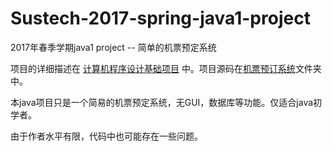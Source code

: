 # Sustech-2017-spring-java1-project
2017年春季学期java1 project -- 简单的机票预定系统

项目的详细描述在 [计算机程序设计基础项目](计算机程序设计基础项目.pdf) 中。项目源码在[机票预订系统](./机票预定系统)文件夹中。

本java项目只是一个简易的机票预定系统，无GUI，数据库等功能。仅适合java初学者。

由于作者水平有限，代码中也可能存在一些问题。
